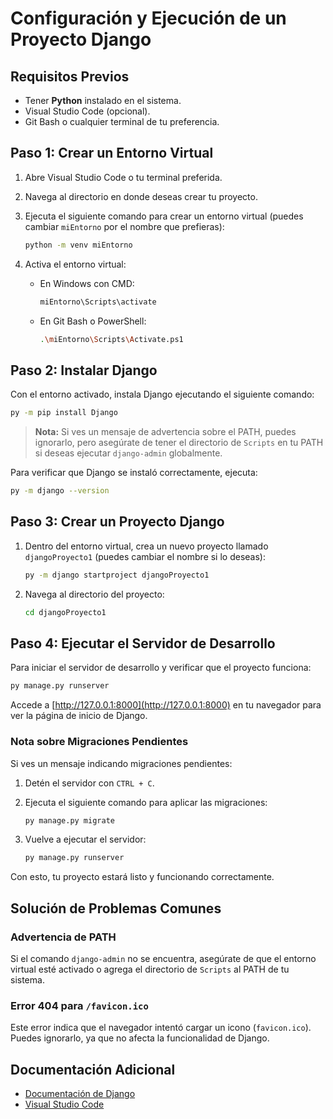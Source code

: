 
# Configuración y Ejecución de un Proyecto Django

## Requisitos Previos
- Tener **Python** instalado en el sistema.
- Visual Studio Code (opcional).
- Git Bash o cualquier terminal de tu preferencia.

## Paso 1: Crear un Entorno Virtual
1. Abre Visual Studio Code o tu terminal preferida.
2. Navega al directorio en donde deseas crear tu proyecto.
3. Ejecuta el siguiente comando para crear un entorno virtual (puedes cambiar `miEntorno` por el nombre que prefieras):

    ```bash
    python -m venv miEntorno
    ```

4. Activa el entorno virtual:
   - En Windows con CMD:

     ```bash
     miEntorno\Scripts\activate
     ```

   - En Git Bash o PowerShell:

     ```bash
     .\miEntorno\Scripts\Activate.ps1
     ```

## Paso 2: Instalar Django
Con el entorno activado, instala Django ejecutando el siguiente comando:

```bash
py -m pip install Django
```

> **Nota:** Si ves un mensaje de advertencia sobre el PATH, puedes ignorarlo, pero asegúrate de tener el directorio de `Scripts` en tu PATH si deseas ejecutar `django-admin` globalmente.

Para verificar que Django se instaló correctamente, ejecuta:

```bash
py -m django --version
```

## Paso 3: Crear un Proyecto Django
1. Dentro del entorno virtual, crea un nuevo proyecto llamado `djangoProyecto1` (puedes cambiar el nombre si lo deseas):

    ```bash
    py -m django startproject djangoProyecto1
    ```

2. Navega al directorio del proyecto:

    ```bash
    cd djangoProyecto1
    ```

## Paso 4: Ejecutar el Servidor de Desarrollo
Para iniciar el servidor de desarrollo y verificar que el proyecto funciona:

```bash
py manage.py runserver
```

Accede a [http://127.0.0.1:8000](http://127.0.0.1:8000) en tu navegador para ver la página de inicio de Django.

### Nota sobre Migraciones Pendientes
Si ves un mensaje indicando migraciones pendientes:

1. Detén el servidor con `CTRL + C`.
2. Ejecuta el siguiente comando para aplicar las migraciones:

    ```bash
    py manage.py migrate
    ```

3. Vuelve a ejecutar el servidor:

    ```bash
    py manage.py runserver
    ```

Con esto, tu proyecto estará listo y funcionando correctamente.

## Solución de Problemas Comunes
### Advertencia de PATH
Si el comando `django-admin` no se encuentra, asegúrate de que el entorno virtual esté activado o agrega el directorio de `Scripts` al PATH de tu sistema.

### Error 404 para `/favicon.ico`
Este error indica que el navegador intentó cargar un icono (`favicon.ico`). Puedes ignorarlo, ya que no afecta la funcionalidad de Django.

## Documentación Adicional
- [Documentación de Django](https://docs.djangoproject.com/en/stable/)
- [Visual Studio Code](https://code.visualstudio.com/)

```

